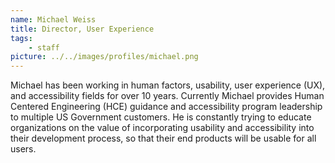 ```yaml
---
name: Michael Weiss
title: Director, User Experience
tags:
    - staff
picture: ../../images/profiles/michael.png
---
```

Michael has been working in human factors, usability, user experience (UX), and accessibility fields for over 10 years. Currently Michael provides Human Centered Engineering (HCE) guidance and accessibility program leadership to multiple US Government customers. He is constantly trying to educate organizations on the value of incorporating usability and accessibility into their development process, so that their end products will be usable for all users.